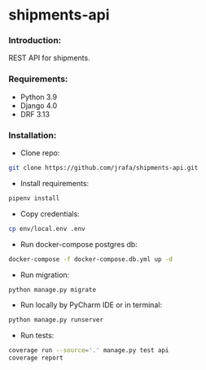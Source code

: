 shipments-api
=============

### Introduction:
REST API for shipments.

### Requirements:
* Python 3.9
* Django 4.0
* DRF 3.13

### Installation:
* Clone repo:
```bash
git clone https://github.com/jrafa/shipments-api.git
```
* Install requirements:
```bash
pipenv install
```
* Copy credentials:
```bash
cp env/local.env .env
```
* Run docker-compose postgres db:
```bash
docker-compose -f docker-compose.db.yml up -d
```
* Run migration:
```bash
python manage.py migrate
```
* Run locally by PyCharm IDE or in terminal:
```bash
python manage.py runserver
```
* Run tests:
```bash
coverage run --source='.' manage.py test api
coverage report
```